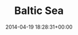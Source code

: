 ---
title:		"Baltic Sea"
type:		"photos"
mediatype:		"upload"
location:		"Aboard the Mv Wavel between Sweden and Poland"
date:		"2014-04-19 18:28:31+00:00"
album:		"landscapes"
filename:		"baltic-sea.md"
series:		"cycle-tour"
cl_public_id:		"landscapes/baltic-sea"
cl_version:		1520097219
format:		"tiff"
bytes:		3549816
width:		2560
height:		1440
colours:
- "#2A3317"
- "#24331C"
- "#262316"
- "#23221E"
- "#2B3708"
- "#F5F1EB"
- "#1C201C"
- "#7B763C"
- "#576530"
- "#6B7135"
- "#80704A"
- "#D1B87A"
- "#E5E6D3"
- "#2A211C"
- "#4F630C"
- "#646E0C"
- "#CDC368"
- "#7D7168"
- "#242106"
- "#7E7811"
- "#80826C"
exposure_mode:		"Auto"
program:		"Program AE"
aperture:		"2.8"
focal_length:		"70.0 mm"
iso:		"640"
shutter_speed:		"1/2000"
metering:		"Multi-segment"
flash:		"Off, Did not fire"
white_balance:		"Custom"
colour_temp:		"4650"
has_crop:		"false"
orientation:		"Horizontal (normal)"
camera_model:		"NIKON D800"
lens_info:		"70-200mm f/2.8"
artist:		"No artist info"
x_resolution:		"300"
y_resolution:		"300"
---